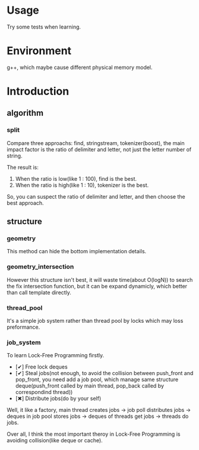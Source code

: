 # Usage

Try some tests when learning.

# Environment

g++, which maybe cause different physical memory model. 

# Introduction

## algorithm

### split

Compare three approachs: find, stringstream, tokenizer(boost), the main impact factor is the ratio of delimiter and letter, not just the letter number of string.

The result is:
1. When the ratio is low(like 1 : 100), find is the best.
2. When the ratio is high(like 1 : 10), tokenizer is the best.

So, you can suspect the ratio of delimiter and letter, and then choose the best approach.

## structure

### geometry

This method can hide the bottom implementation details.

### geometry_intersection

However this structure isn't best, it will waste time(about O(logN)) to search the fix intersection function, but it can be expand dynamicly, which better than call template directly.

### thread_pool

It's a simple job system rather than thread pool by locks which may loss preformance.

### job_system

To learn Lock-Free Programming firstly.

- [✔] Free lock deques
- [✔] Steal jobs(not enough, to avoid the collision between push_front and pop_front, you need add a job pool, which manage same structure deque(push_front called by main thread, pop_back called by correspondind thread))
- [✖] Distribute jobs(do by your self)

Well, it like a factory, main thread creates jobs -> job poll distributes jobs -> deques in job pool stores jobs -> deques of threads get jobs -> threads do jobs.

Over all, I think the most important theroy in Lock-Free Programming is avoiding collision(like deque or cache).
